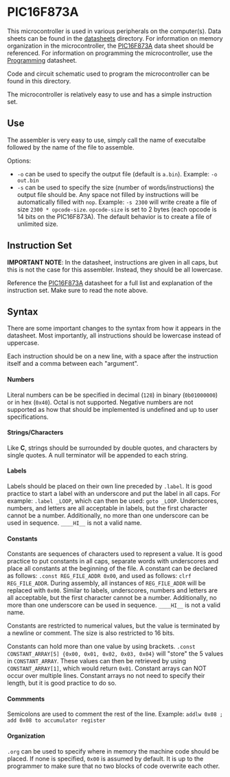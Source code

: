 # PIC16F873A

This microcontroller is used in various peripherals on the computer(s). Data
sheets can be found in the [datasheets](/docs/datasheets/) directory. For
information on memory organization in the microcontroller, the
[PIC16F873A](/docs/datasheets/PIC16F873A.pdf) data sheet should be referenced.
For information on programming the microcontroller, use the
[Programming](/docs/datasheets/PIC16F873A-Flash-Memory-Programming.pdf)
datasheet.

Code and circuit schematic used to program the microcontroller can be found in
this directory.

The microcontroller is relatively easy to use and has a simple instruction set.


## Use 
The assembler is very easy to use, simply call the name of executalbe followed
by the name of the file to assemble.

Options:
- `-o` can be used to specify the output file (default is `a.bin`). 
  Example: `-o out.bin`
- `-s` can be used to specify the size (number of words/instructions) the output
  file should be. Any space not filled by instructions will be automatically
  filled with `nop`. Example: `-s 2300` will write create a file of size 
  `2300 * opcode-size`. `opcode-size` is set to 2 bytes (each opcode is 14 bits
  on the PIC16F873A). The default behavior is to create a file of unlimited 
  size.


## Instruction Set 
**IMPORTANT NOTE**: In the datasheet, instructions are given in all caps, but 
this is not the case for this assembler. Instead, they should be all lowercase.

Reference the [PIC16F873A](/docs/datasheets/PIC16F873A.pdf) datasheet for a full
list and explanation of the instruction set. Make sure to read the note above.


## Syntax
There are some important changes to the syntax from how it appears in the
datasheet. Most importantly, all instructions should be lowercase instead of
uppercase.

Each instruction should be on a new line, with a space after the instruction
itself and a comma between each "argument".

#### Numbers
Literal numbers can be be specified in decimal (`128`) in binary (`0b01000000`)
or in hex (`0x40`). Octal is not supported. Negative numbers are not supported
as how that should be implemented is undefined and up to user specifications.

#### Strings/Characters
Like **C**, strings should be surrounded by double quotes, and characters by
single quotes. A null terminator will be appended to each string.

#### Labels
Labels should be placed on their own line preceded by `.label`. It is good
practice to start a label with an underscore and put the label in all caps. For
example: `.label _LOOP`, which can then be used: `goto _LOOP`. Underscores, 
numbers, and letters are all acceptable in labels, but the first character 
cannot be a number. Additionally, no more than one underscore can be used in 
sequence. `____HI__` is not a valid name.

#### Constants
Constants are sequences of characters used to represent a value. It is good
practice to put constants in all caps, separate words with underscores and place
all constants at the beginning of the file. A constant can be declared as
follows: `.const REG_FILE_ADDR 0x00`, and used as follows: `clrf REG_FILE_ADDR`.
During assembly, all instances of `REG_FILE_ADDR` will be replaced with `0x00`.
Similar to labels, underscores, numbers and letters are all acceptable, but the
first character cannot be a number. Additionally, no more than one underscore
can be used in sequence. `____HI__` is not a valid name.

Constants are restricted to numerical values, but the value is terminated by a
newline or comment. The size is also restricted to 16 bits.

Constants can hold more than one value by using brackets. `.const 
CONSTANT_ARRAY[5] {0x00, 0x01, 0x02, 0x03, 0x04}` will "store" the 5 values in 
`CONSTANT_ARRAY`. These values can then be retrieved by using 
`CONSTANT_ARRAY[1]`, which would return `0x01`. Constant arrays can NOT occur 
over  multiple lines. Constant arrays no not need to specify their length, but
it is good practice to do so.

#### Commments
Semicolons are used to comment the rest of the line. Example: `addlw 0x08 ; add
0x08 to accumulator register`

#### Organization
`.org` can be used to specify where in memory the machine code should be placed.
If none is specified, `0x00` is assumed by default. It is up to the programmer
to make sure that no two blocks of code overwrite each other.
